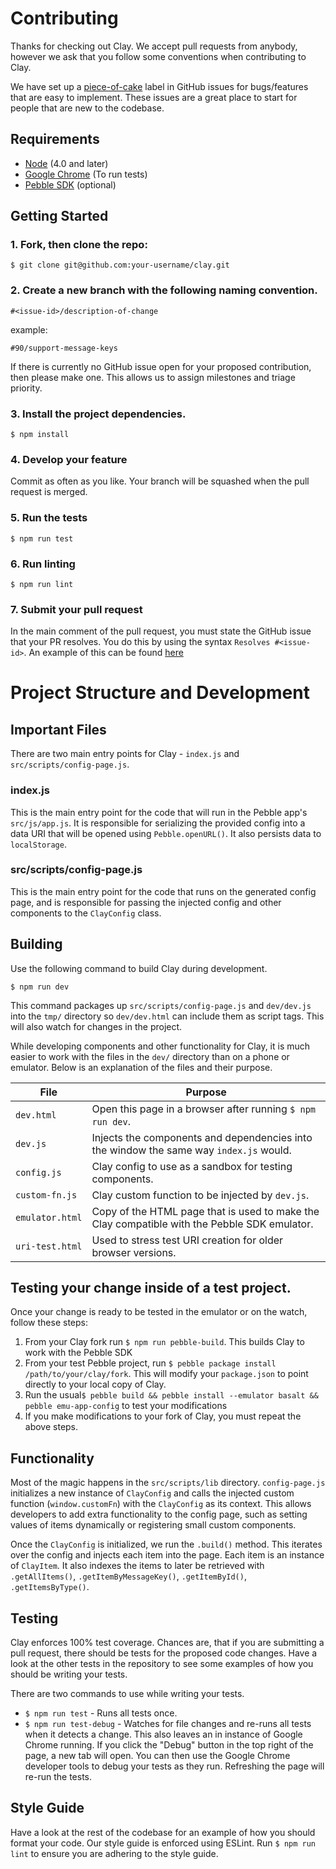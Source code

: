 # Contributing

Thanks for checking out Clay. We accept pull requests from anybody, however we ask
that you follow some conventions when contributing to Clay.

We have set up a
[piece-of-cake](https://github.com/pebble/clay/issues?q=is%3Aopen+is%3Aissue+label%3Apiece-of-cake)
label in GitHub issues for bugs/features that are easy to implement. These issues are
a great place to start for people that are new to the codebase.


## Requirements

 - [Node](https://nodejs.org) (4.0 and later)
 - [Google Chrome](www.google.com/chrome) (To run tests)
 - [Pebble SDK](https://developer.pebble.com/sdk/) (optional)


## Getting Started

### 1. Fork, then clone the repo:

`$ git clone git@github.com:your-username/clay.git`

### 2. Create a new branch with the following naming convention.

`#<issue-id>/description-of-change`

example:

`#90/support-message-keys`

If there is currently no GitHub issue open for your proposed contribution,
then please make one. This allows us to assign milestones and triage priority.

### 3. Install the project dependencies.

`$ npm install`

### 4. Develop your feature

Commit as often as you like. Your branch will be squashed when the pull request is merged.

### 5. Run the tests

`$ npm run test`

### 6. Run linting

`$ npm run lint`

### 7. Submit your pull request

In the main comment of the pull request, you must state the GitHub issue that your PR
resolves. You do this by using the syntax `Resolves #<issue-id>`. An example of this
can be found [here](https://github.com/pebble/clay/pull/81)



# Project Structure and Development


## Important Files

There are two main entry points for Clay - `index.js` and `src/scripts/config-page.js`.

### index.js

This is the main entry point for the code that will run in the Pebble app's `src/js/app.js`.
It is responsible for serializing the provided config into a data URI that will be opened
using `Pebble.openURL()`. It also persists data to `localStorage`.

### src/scripts/config-page.js

This is the main entry point for the code that runs on the generated config page,
and is responsible for passing the injected config and other components to the
`ClayConfig` class.


## Building

Use the following command to build Clay during development.

`$ npm run dev`

This command packages up `src/scripts/config-page.js` and `dev/dev.js` into the `tmp/` directory
so `dev/dev.html` can include them as script tags. This will also watch for changes
in the project.

While developing components and other functionality for Clay, it is much easier to
work with the files in the `dev/` directory than on a phone or emulator. Below is
an explanation of the files and their purpose.

| File | Purpose |
|----------|-----|
| `dev.html` | Open this page in a browser after running `$ npm run dev`. |
| `dev.js` | Injects the components and dependencies into the window the same way `index.js` would. |
| `config.js` | Clay config to use as a sandbox for testing components. |
| `custom-fn.js` | Clay custom function to be injected by `dev.js`. |
| `emulator.html` | Copy of the HTML page that is used to make the Clay compatible with the Pebble SDK emulator. |
| `uri-test.html` | Used to stress test URI creation for older browser versions. |


## Testing your change inside of a test project.

Once your change is ready to be tested in the emulator or on the watch, follow these steps:

1. From your Clay fork run `$ npm run pebble-build`. This builds Clay to work with the Pebble SDK
2. From your test Pebble project, run `$ pebble package install /path/to/your/clay/fork`.
  This will modify your `package.json` to point directly to your local copy of Clay.
3. Run the usual`$ pebble build && pebble install --emulator basalt && pebble emu-app-config` to test your modifications
4. If you make modifications to your fork of Clay, you must repeat the above steps.


## Functionality

Most of the magic happens in the `src/scripts/lib` directory. `config-page.js`
initializes a new instance of `ClayConfig` and calls the injected custom function
(`window.customFn`) with the `ClayConfig` as its context. This allows developers to
add extra functionality to the config page, such as setting values of items dynamically
or registering small custom components.

Once the `ClayConfig` is initialized, we run the `.build()` method. This iterates over
the config and injects each item into the page. Each item is an instance of `ClayItem`.
It also indexes the items to later be retrieved with `.getAllItems()`,
`.getItemByMessageKey()`, `.getItemById()`, `.getItemsByType()`.


## Testing

Clay enforces 100% test coverage. Chances are, that if you are submitting a pull request,
there should be tests for the proposed code changes. Have a look at the other tests in
the repository to see some examples of how you should be writing your tests.

There are two commands to use while writing your tests.

 - `$ npm run test` - Runs all tests once.
 - `$ npm run test-debug` - Watches for file changes and re-runs all tests when it
  detects a change. This also leaves an in instance of Google Chrome running.
  If you click the "Debug" button in the top right of the page, a new tab will open.
  You can then use the Google Chrome developer tools to debug your tests as they run.
  Refreshing the page will re-run the tests.

## Style Guide

Have a look at the rest of the codebase for an example of how you should format your code.
Our style guide is enforced using ESLint. Run `$ npm run lint` to ensure you are
adhering to the style guide.
